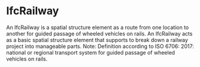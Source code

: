 # IfcRailway

An IfcRailway is a spatial structure element as a route from one location to another for guided passage of wheeled vehicles on rails. An IfcRailway acts as a basic spatial structure element that supports to break down a railway project into manageable parts.
Note: Definition according to ISO 6706: 2017: national or regional transport system for guided passage of wheeled vehicles on rails.
